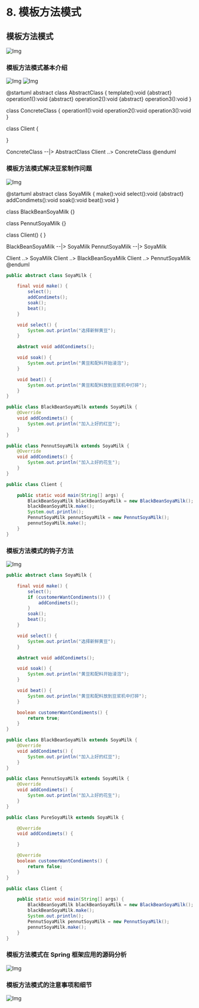 # 8. 模板方法模式

## 模板方法模式

![Img](https://xingqiu-tuchuang-1256524210.cos.ap-shanghai.myqcloud.com/8919/yank-note-picgo-img-20220730141556.png)

### 模板方法模式基本介绍

![Img](https://xingqiu-tuchuang-1256524210.cos.ap-shanghai.myqcloud.com/8919/yank-note-picgo-img-20220730141646.png)
![Img](https://xingqiu-tuchuang-1256524210.cos.ap-shanghai.myqcloud.com/8919/yank-note-picgo-img-20220730141733.png)

@startuml
abstract class AbstractClass {
template():void
{abstract} operation1():void
{abstract} operation2():void
{abstract} operation3():void
}

class ConcreteClass {
operation1():void
operation2():void
operation3():void
}

class Client {

}

ConcreteClass --|> AbstractClass
Client ..> ConcreteClass
@enduml

### 模板方法模式解决豆浆制作问题

![Img](https://xingqiu-tuchuang-1256524210.cos.ap-shanghai.myqcloud.com/8919/yank-note-picgo-img-20220730142502.png)

@startuml
abstract class SoyaMilk {
make():void
select():void
{abstract} addCondimets():void
soak():void
beat():void
}

class BlackBeanSoyaMilk {}

class PennutSoyaMilk {}

class Client() {
}

BlackBeanSoyaMilk --|> SoyaMilk
PennutSoyaMilk --|> SoyaMilk

Client ..> SoyaMilk
Client ..> BlackBeanSoyaMilk
Client ..> PennutSoyaMilk
@enduml

```java
public abstract class SoyaMilk {

    final void make() {
        select();
        addCondimets();
        soak();
        beat();
    }

    void select() {
        System.out.println("选择新鲜黄豆");
    }

    abstract void addCondimets();

    void soak() {
        System.out.println("黄豆和配料开始浸泡");
    }

    void beat() {
        System.out.println("黄豆和配料放到豆浆机中打碎");
    }
}

public class BlackBeanSoyaMilk extends SoyaMilk {
    @Override
    void addCondimets() {
        System.out.println("加入上好的红豆");
    }
}

public class PennutSoyaMilk extends SoyaMilk {
    @Override
    void addCondimets() {
        System.out.println("加入上好的花生");
    }
}

public class Client {

    public static void main(String[] args) {
        BlackBeanSoyaMilk blackBeanSoyaMilk = new BlackBeanSoyaMilk();
        blackBeanSoyaMilk.make();
        System.out.println();
        PennutSoyaMilk pennutSoyaMilk = new PennutSoyaMilk();
        pennutSoyaMilk.make();
    }
}
```

### 模板方法模式的钩子方法

![Img](https://xingqiu-tuchuang-1256524210.cos.ap-shanghai.myqcloud.com/8919/yank-note-picgo-img-20220730145910.png)

```java
public abstract class SoyaMilk {

    final void make() {
        select();
        if (customerWantCondiments()) {
            addCondimets();
        }
        soak();
        beat();
    }

    void select() {
        System.out.println("选择新鲜黄豆");
    }

    abstract void addCondimets();

    void soak() {
        System.out.println("黄豆和配料开始浸泡");
    }

    void beat() {
        System.out.println("黄豆和配料放到豆浆机中打碎");
    }

    boolean customerWantCondiments() {
        return true;
    }
}

public class BlackBeanSoyaMilk extends SoyaMilk {
    @Override
    void addCondimets() {
        System.out.println("加入上好的红豆");
    }
}

public class PennutSoyaMilk extends SoyaMilk {
    @Override
    void addCondimets() {
        System.out.println("加入上好的花生");
    }
}

public class PureSoyaMilk extends SoyaMilk {

    @Override
    void addCondimets() {

    }

    @Override
    boolean customerWantCondiments() {
        return false;
    }
}

public class Client {

    public static void main(String[] args) {
        BlackBeanSoyaMilk blackBeanSoyaMilk = new BlackBeanSoyaMilk();
        blackBeanSoyaMilk.make();
        System.out.println();
        PennutSoyaMilk pennutSoyaMilk = new PennutSoyaMilk();
        pennutSoyaMilk.make();
    }
}
```

### 模板方法模式在 Spring 框架应用的源码分析

![Img](https://xingqiu-tuchuang-1256524210.cos.ap-shanghai.myqcloud.com/8919/yank-note-picgo-img-20220730150357.png)

### 模板方法模式的注意事项和细节

![Img](https://xingqiu-tuchuang-1256524210.cos.ap-shanghai.myqcloud.com/8919/yank-note-picgo-img-20220730150438.png)
